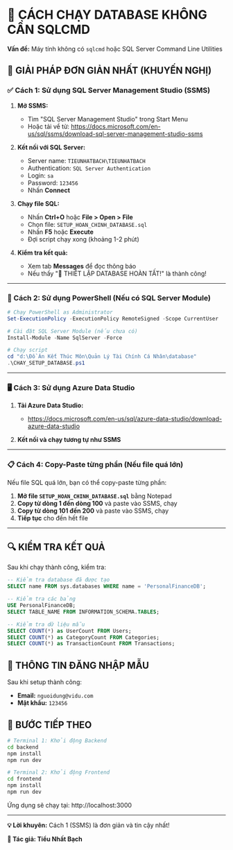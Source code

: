 # 🚀 CÁCH CHẠY DATABASE KHÔNG CẦN SQLCMD

**Vấn đề:** Máy tính không có `sqlcmd` hoặc SQL Server Command Line Utilities

## 🎯 GIẢI PHÁP ĐƠN GIẢN NHẤT (KHUYẾN NGHỊ)

### ✅ Cách 1: Sử dụng SQL Server Management Studio (SSMS)

1. **Mở SSMS:**
   - Tìm "SQL Server Management Studio" trong Start Menu
   - Hoặc tải về từ: https://docs.microsoft.com/en-us/sql/ssms/download-sql-server-management-studio-ssms

2. **Kết nối với SQL Server:**
   - Server name: `TIEUNHATBACH\TIEUNHATBACH`
   - Authentication: `SQL Server Authentication`
   - Login: `sa`
   - Password: `123456`
   - Nhấn **Connect**

3. **Chạy file SQL:**
   - Nhấn **Ctrl+O** hoặc **File > Open > File**
   - Chọn file: `SETUP_HOAN_CHINH_DATABASE.sql`
   - Nhấn **F5** hoặc **Execute**
   - Đợi script chạy xong (khoảng 1-2 phút)

4. **Kiểm tra kết quả:**
   - Xem tab **Messages** để đọc thông báo
   - Nếu thấy "🎉 THIẾT LẬP DATABASE HOÀN TẤT!" là thành công!

---

### 🔧 Cách 2: Sử dụng PowerShell (Nếu có SQL Server Module)

```powershell
# Chạy PowerShell as Administrator
Set-ExecutionPolicy -ExecutionPolicy RemoteSigned -Scope CurrentUser

# Cài đặt SQL Server Module (nếu chưa có)
Install-Module -Name SqlServer -Force

# Chạy script
cd "d:\Đồ Án Kết Thúc Môn\Quản Lý Tài Chính Cá Nhân\database"
.\CHAY_SETUP_DATABASE.ps1
```

---

### 🖥️ Cách 3: Sử dụng Azure Data Studio

1. **Tải Azure Data Studio:**
   - https://docs.microsoft.com/en-us/sql/azure-data-studio/download-azure-data-studio

2. **Kết nối và chạy tương tự như SSMS**

---

### 📋 Cách 4: Copy-Paste từng phần (Nếu file quá lớn)

Nếu file SQL quá lớn, bạn có thể copy-paste từng phần:

1. **Mở file `SETUP_HOAN_CHINH_DATABASE.sql`** bằng Notepad
2. **Copy từ dòng 1 đến dòng 100** và paste vào SSMS, chạy
3. **Copy từ dòng 101 đến 200** và paste vào SSMS, chạy
4. **Tiếp tục** cho đến hết file

---

## 🔍 KIỂM TRA KẾT QUẢ

Sau khi chạy thành công, kiểm tra:

```sql
-- Kiểm tra database đã được tạo
SELECT name FROM sys.databases WHERE name = 'PersonalFinanceDB';

-- Kiểm tra các bảng
USE PersonalFinanceDB;
SELECT TABLE_NAME FROM INFORMATION_SCHEMA.TABLES;

-- Kiểm tra dữ liệu mẫu
SELECT COUNT(*) as UserCount FROM Users;
SELECT COUNT(*) as CategoryCount FROM Categories;
SELECT COUNT(*) as TransactionCount FROM Transactions;
```

## 🎯 THÔNG TIN ĐĂNG NHẬP MẪU

Sau khi setup thành công:
- **Email:** `nguoidung@vidu.com`
- **Mật khẩu:** `123456`

## 🚀 BƯỚC TIẾP THEO

```bash
# Terminal 1: Khởi động Backend
cd backend
npm install
npm run dev

# Terminal 2: Khởi động Frontend  
cd frontend
npm install
npm run dev
```

Ứng dụng sẽ chạy tại: http://localhost:3000

---

**💡 Lời khuyên:** Cách 1 (SSMS) là đơn giản và tin cậy nhất!

**💎 Tác giả: Tiểu Nhất Bạch**
